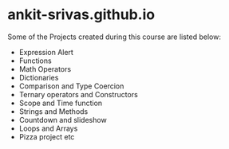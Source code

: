 # ankit-srivas.github.io
Some of the Projects created during this course are listed below:
- Expression Alert
- Functions
- Math Operators
- Dictionaries
- Comparison and Type Coercion
- Ternary operators and Constructors
- Scope and Time function
- Strings and Methods
- Countdown and slideshow
- Loops and Arrays
- Pizza project etc
